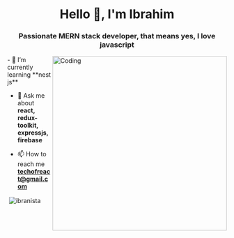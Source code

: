 <h1 align="center">Hello 👋, I'm Ibrahim</h1>
<h3 align="center">Passionate MERN stack developer, that means yes, I love javascript</h3>
<img align="right" alt="Coding" width="400" src="https://media4.giphy.com/media/qgQUggAC3Pfv687qPC/giphy.gif"/>
- 🌱 I’m currently learning **nest js**

- 💬 Ask me about **react, redux-toolkit, expressjs, firebase**

- 📫 How to reach me **techofreact@gmail.com**

<p>&nbsp;<img align="center" src="https://github-readme-stats.vercel.app/api?username=ibranista&show_icons=true&locale=en" alt="ibranista" /></p>
